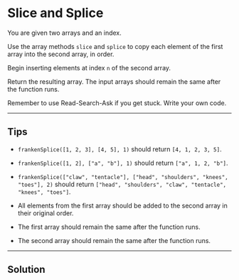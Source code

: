 # Slice and Splice

You are given two arrays and an index.

Use the array methods `slice` and `splice` to copy each element of the first array into the second array, in order.

Begin inserting elements at index `n` of the second array.

Return the resulting array. The input arrays should remain the same after the function runs.

Remember to use Read-Search-Ask if you get stuck. Write your own code.

---

## Tips

- `frankenSplice([1, 2, 3], [4, 5], 1)` should return `[4, 1, 2, 3, 5]`.

- `frankenSplice([1, 2], ["a", "b"], 1)` should return `["a", 1, 2, "b"]`.

- `frankenSplice(["claw", "tentacle"], ["head", "shoulders", "knees", "toes"], 2)` should return `["head", "shoulders", "claw", "tentacle", "knees", "toes"]`.

- All elements from the first array should be added to the second array in their original order.

- The first array should remain the same after the function runs.

- The second array should remain the same after the function runs.

---

## Solution

```js

```